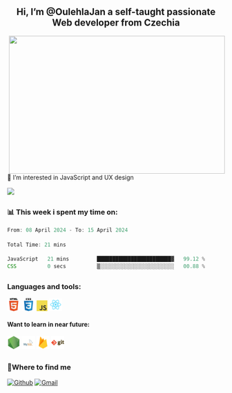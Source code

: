 <h2 align="center">Hi, I’m @OulehlaJan a self-taught passionate Web developer from Czechia</h2>

<img align="right" width="500" height="320" src='https://github.com/OulehlaJan/OulehlaJan/assets/128754127/24febf27-2084-4c8d-a1df-a61cc9654c50' />

<p>👀 I’m interested in JavaScript and UX design</p>

<a href="https://github.com/oulehlajan/github-readme-stats"><img align="center" src="https://github-readme-stats.vercel.app/api/top-langs/?username=oulehlajan&layout=compact&title_color=79C0FF&text_color=FFA657&bg_color=161B22&hide_border=true&card_width=326" /></a>

##
<h3>📊 This week i spent my time on:</h3>

<!--START_SECTION:waka-->

```javascript
From: 08 April 2024 - To: 15 April 2024

Total Time: 21 mins

JavaScript   21 mins         ████████████████████████▓   99.12 %
CSS          0 secs          ▒░░░░░░░░░░░░░░░░░░░░░░░░   00.88 %
```

<!--END_SECTION:waka-->
##
<h3>Languages and tools:</h3>
<code><img height="30" src="https://raw.githubusercontent.com/github/explore/80688e429a7d4ef2fca1e82350fe8e3517d3494d/topics/html/html.png"></code>
<code><img height="30" src="https://raw.githubusercontent.com/github/explore/80688e429a7d4ef2fca1e82350fe8e3517d3494d/topics/css/css.png"></code>
<code><img height="25" src="https://raw.githubusercontent.com/github/explore/80688e429a7d4ef2fca1e82350fe8e3517d3494d/topics/javascript/javascript.png"></code>
<code><img height="30" src="https://raw.githubusercontent.com/github/explore/80688e429a7d4ef2fca1e82350fe8e3517d3494d/topics/react/react.png"></code>

<h4>Want to learn in near future:</h4>  
<code><img height="30" src="https://raw.githubusercontent.com/github/explore/80688e429a7d4ef2fca1e82350fe8e3517d3494d/topics/nodejs/nodejs.png"></code>
<code><img height="30" src="https://raw.githubusercontent.com/github/explore/80688e429a7d4ef2fca1e82350fe8e3517d3494d/topics/mysql/mysql.png"></code>
<code><img height="30" src="https://raw.githubusercontent.com/github/explore/80688e429a7d4ef2fca1e82350fe8e3517d3494d/topics/firebase/firebase.png"></code>
<code><img height="30" src="https://raw.githubusercontent.com/github/explore/80688e429a7d4ef2fca1e82350fe8e3517d3494d/topics/git/git.png"></code>

##
<h3>💬Where to find me</h3>
<p>
<a href="https://github.com/oulehlajan/oulehlajan/issues" target="_blank"><img alt="Github" src="https://img.shields.io/badge/GitHub-%2312100E.svg?&style=for-the-badge&logo=Github&logoColor=white" /></a>
<a href=mailto:oulehlajan@gmail.com target="_blank"><img alt="Gmail" src="https://img.shields.io/badge/Gmail-D14836?style=for-the-badge&logo=gmail&logoColor=white" /></a>
</p>
<!--
<a href="https://www.linkedin.com/in/oulehlajan" target="_blank"><img alt="LinkedIn" src="https://img.shields.io/badge/linkedin-%230077B5.svg?&style=for-the-badge&logo=linkedin&logoColor=white" /></a> 
</p>
-->

